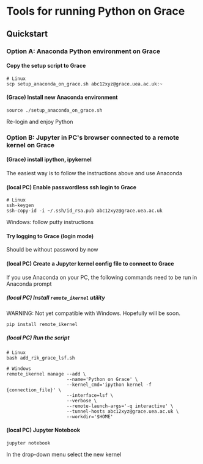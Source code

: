 # Tools for running Python on Grace

## Quickstart
### Option A: Anaconda Python environment on Grace
#### Copy the setup script to Grace
```
# Linux
scp setup_anaconda_on_grace.sh abc12xyz@grace.uea.ac.uk:~
```
#### (Grace) Install new Anaconda environment
```
source ./setup_anaconda_on_grace.sh
```
Re-login and enjoy Python



### Option B: Jupyter in PC's browser connected to a remote kernel on Grace
#### (Grace) install ipython, ipykernel
The easiest way is to follow the instructions above and use Anaconda

#### (local PC) Enable passwordless ssh login to Grace
```
# Linux
ssh-keygen
ssh-copy-id -i ~/.ssh/id_rsa.pub abc12xyz@grace.uea.ac.uk
```
Windows: follow putty instructions

#### Try logging to Grace (login mode)
Should be without password by now

#### (local PC) Create a Jupyter kernel config file to connect to Grace
If you use Anaconda on your PC, the following commands need to be run in Anaconda prompt
##### (local PC) Install `remote_ikernel` utility
WARNING: Not yet compatible with Windows. Hopefully will be soon.
```
pip install remote_ikernel
```
##### (local PC) Run the script
```
# Linux
bash add_rik_grace_lsf.sh
```
```
# Windows
remote_ikernel manage --add \
                      --name='Python on Grace' \
                      --kernel_cmd='ipython kernel -f {connection_file}' \
                      --interface=lsf \
                      --verbose \
                      --remote-launch-args='-q interactive' \
                      --tunnel-hosts abc12xyz@grace.uea.ac.uk \
                      --workdir='$HOME'
```
#### (local PC) Jupyter Notebook
```
jupyter notebook
```
In the drop-down menu select the new kernel
